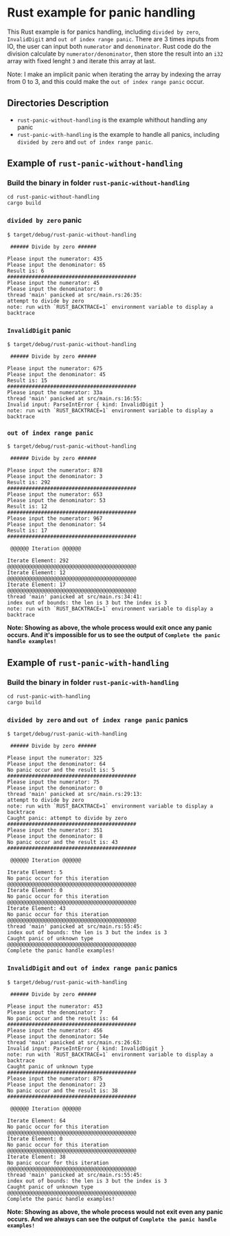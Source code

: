 # Rust example for panic handling

This Rust example is for panics handling, including `divided by zero`, `InvalidDigit` and `out of index range panic`. There are 3 times inputs from IO, the user can input both `numerator` and `denominator`. Rust code do the division calculate by `numerator/denominator`, then store the result into an `i32` array with fixed lenght `3` and iterate this array at last.

Note: I make an implicit panic when iterating the array by indexing the array from 0 to 3, and this could make the `out of index range panic` occur.

## Directories Description

- `rust-panic-without-handling` is the example whithout handling any panic
- `rust-panic-with-handling` is the example to handle all panics, including `divided by zero` and `out of index range panic`.


## Example of `rust-panic-without-handling` 

### Build the binary in folder `rust-panic-without-handling`
```
cd rust-panic-without-handling
cargo build
```
### `divided by zero` panic
```
$ target/debug/rust-panic-without-handling 

 ###### Divide by zero ###### 

Please input the numerator: 435
Please input the denominator: 65
Result is: 6
##########################################
Please input the numerator: 45
Please input the denominator: 0
thread 'main' panicked at src/main.rs:26:35:
attempt to divide by zero
note: run with `RUST_BACKTRACE=1` environment variable to display a backtrace
```

### `InvalidDigit` panic
```
$ target/debug/rust-panic-without-handling 

 ###### Divide by zero ###### 

Please input the numerator: 675
Please input the denominator: 45
Result is: 15
##########################################
Please input the numerator: 33a
thread 'main' panicked at src/main.rs:16:55:
Invalid input: ParseIntError { kind: InvalidDigit }
note: run with `RUST_BACKTRACE=1` environment variable to display a backtrace
```

### `out of index range panic`
```
$ target/debug/rust-panic-without-handling 

 ###### Divide by zero ###### 

Please input the numerator: 878
Please input the denominator: 3
Result is: 292
##########################################
Please input the numerator: 653
Please input the denominator: 53
Result is: 12
##########################################
Please input the numerator: 967
Please input the denominator: 54
Result is: 17
##########################################

 @@@@@@ Iteration @@@@@@ 

Iterate Element: 292
@@@@@@@@@@@@@@@@@@@@@@@@@@@@@@@@@@@@@@@@@@
Iterate Element: 12
@@@@@@@@@@@@@@@@@@@@@@@@@@@@@@@@@@@@@@@@@@
Iterate Element: 17
@@@@@@@@@@@@@@@@@@@@@@@@@@@@@@@@@@@@@@@@@@
thread 'main' panicked at src/main.rs:34:41:
index out of bounds: the len is 3 but the index is 3
note: run with `RUST_BACKTRACE=1` environment variable to display a backtrace
```

**Note: Showing as above, the whole process would exit once any panic occurs. And it's impossible for us to see the output of `Complete the panic handle examples!`**

## Example of `rust-panic-with-handling` 

### Build the binary in folder `rust-panic-with-handling`
```
cd rust-panic-with-handling
cargo build
```
### `divided by zero` and `out of index range panic` panics
```
$ target/debug/rust-panic-with-handling 

 ###### Divide by zero ###### 

Please input the numerator: 325
Please input the denominator: 64
No panic occur and the result is: 5
##########################################
Please input the numerator: 75
Please input the denominator: 0
thread 'main' panicked at src/main.rs:29:13:
attempt to divide by zero
note: run with `RUST_BACKTRACE=1` environment variable to display a backtrace
Caught panic: attempt to divide by zero
##########################################
Please input the numerator: 351
Please input the denominator: 8
No panic occur and the result is: 43
##########################################

 @@@@@@ Iteration @@@@@@ 

Iterate Element: 5
No panic occur for this iteration
@@@@@@@@@@@@@@@@@@@@@@@@@@@@@@@@@@@@@@@@@@
Iterate Element: 0
No panic occur for this iteration
@@@@@@@@@@@@@@@@@@@@@@@@@@@@@@@@@@@@@@@@@@
Iterate Element: 43
No panic occur for this iteration
@@@@@@@@@@@@@@@@@@@@@@@@@@@@@@@@@@@@@@@@@@
thread 'main' panicked at src/main.rs:55:45:
index out of bounds: the len is 3 but the index is 3
Caught panic of unknown type
@@@@@@@@@@@@@@@@@@@@@@@@@@@@@@@@@@@@@@@@@@
Complete the panic handle examples!
```

### `InvalidDigit` and `out of index range panic` panics
```
$ target/debug/rust-panic-with-handling 

 ###### Divide by zero ###### 

Please input the numerator: 453
Please input the denominator: 7
No panic occur and the result is: 64
##########################################
Please input the numerator: 456
Please input the denominator: 54e
thread 'main' panicked at src/main.rs:26:63:
Invalid input: ParseIntError { kind: InvalidDigit }
note: run with `RUST_BACKTRACE=1` environment variable to display a backtrace
Caught panic of unknown type
##########################################
Please input the numerator: 875
Please input the denominator: 23
No panic occur and the result is: 38
##########################################

 @@@@@@ Iteration @@@@@@ 

Iterate Element: 64
No panic occur for this iteration
@@@@@@@@@@@@@@@@@@@@@@@@@@@@@@@@@@@@@@@@@@
Iterate Element: 0
No panic occur for this iteration
@@@@@@@@@@@@@@@@@@@@@@@@@@@@@@@@@@@@@@@@@@
Iterate Element: 38
No panic occur for this iteration
@@@@@@@@@@@@@@@@@@@@@@@@@@@@@@@@@@@@@@@@@@
thread 'main' panicked at src/main.rs:55:45:
index out of bounds: the len is 3 but the index is 3
Caught panic of unknown type
@@@@@@@@@@@@@@@@@@@@@@@@@@@@@@@@@@@@@@@@@@
Complete the panic handle examples!
```

**Note: Showing as above, the whole process would not exit even any panic occurs. And we always can see the output of `Complete the panic handle examples!`**
